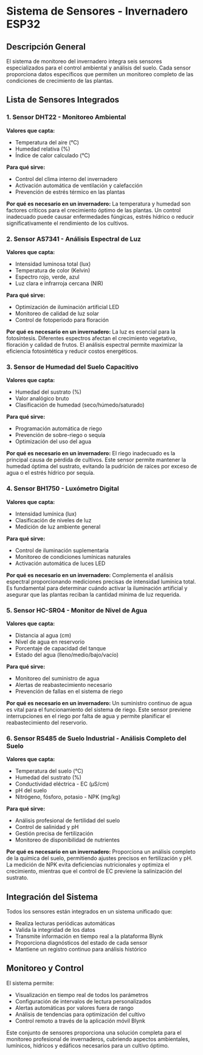 # Sistema de Sensores - Invernadero ESP32

## Descripción General

El sistema de monitoreo del invernadero integra seis sensores especializados para el control ambiental y análisis del suelo. Cada sensor proporciona datos específicos que permiten un monitoreo completo de las condiciones de crecimiento de las plantas.

## Lista de Sensores Integrados

### 1. Sensor DHT22 - Monitoreo Ambiental

**Valores que capta:**
- Temperatura del aire (°C)
- Humedad relativa (%)
- Índice de calor calculado (°C)

**Para qué sirve:**
- Control del clima interno del invernadero
- Activación automática de ventilación y calefacción
- Prevención de estrés térmico en las plantas

**Por qué es necesario en un invernadero:**
La temperatura y humedad son factores críticos para el crecimiento óptimo de las plantas. Un control inadecuado puede causar enfermedades fúngicas, estrés hídrico o reducir significativamente el rendimiento de los cultivos.

### 2. Sensor AS7341 - Análisis Espectral de Luz

**Valores que capta:**
- Intensidad luminosa total (lux)
- Temperatura de color (Kelvin)
- Espectro rojo, verde, azul
- Luz clara e infrarroja cercana (NIR)

**Para qué sirve:**
- Optimización de iluminación artificial LED
- Monitoreo de calidad de luz solar
- Control de fotoperiodo para floración

**Por qué es necesario en un invernadero:**
La luz es esencial para la fotosíntesis. Diferentes espectros afectan el crecimiento vegetativo, floración y calidad de frutos. El análisis espectral permite maximizar la eficiencia fotosintética y reducir costos energéticos.

### 3. Sensor de Humedad del Suelo Capacitivo

**Valores que capta:**
- Humedad del sustrato (%)
- Valor analógico bruto
- Clasificación de humedad (seco/húmedo/saturado)

**Para qué sirve:**
- Programación automática de riego
- Prevención de sobre-riego o sequía
- Optimización del uso del agua

**Por qué es necesario en un invernadero:**
El riego inadecuado es la principal causa de pérdida de cultivos. Este sensor permite mantener la humedad óptima del sustrato, evitando la pudrición de raíces por exceso de agua o el estrés hídrico por sequía.

### 4. Sensor BH1750 - Luxómetro Digital

**Valores que capta:**
- Intensidad lumínica (lux)
- Clasificación de niveles de luz
- Medición de luz ambiente general

**Para qué sirve:**
- Control de iluminación suplementaria
- Monitoreo de condiciones lumínicas naturales
- Activación automática de luces LED

**Por qué es necesario en un invernadero:**
Complementa el análisis espectral proporcionando mediciones precisas de intensidad lumínica total. Es fundamental para determinar cuándo activar la iluminación artificial y asegurar que las plantas reciban la cantidad mínima de luz requerida.

### 5. Sensor HC-SR04 - Monitor de Nivel de Agua

**Valores que capta:**
- Distancia al agua (cm)
- Nivel de agua en reservorio
- Porcentaje de capacidad del tanque
- Estado del agua (lleno/medio/bajo/vacío)

**Para qué sirve:**
- Monitoreo del suministro de agua
- Alertas de reabastecimiento necesario
- Prevención de fallas en el sistema de riego

**Por qué es necesario en un invernadero:**
Un suministro continuo de agua es vital para el funcionamiento del sistema de riego. Este sensor previene interrupciones en el riego por falta de agua y permite planificar el reabastecimiento del reservorio.

### 6. Sensor RS485 de Suelo Industrial - Análisis Completo del Suelo

**Valores que capta:**
- Temperatura del suelo (°C)
- Humedad del sustrato (%)
- Conductividad eléctrica - EC (µS/cm)
- pH del suelo
- Nitrógeno, fósforo, potasio - NPK (mg/kg)

**Para qué sirve:**
- Análisis profesional de fertilidad del suelo
- Control de salinidad y pH
- Gestión precisa de fertilización
- Monitoreo de disponibilidad de nutrientes

**Por qué es necesario en un invernadero:**
Proporciona un análisis completo de la química del suelo, permitiendo ajustes precisos en fertilización y pH. La medición de NPK evita deficiencias nutricionales y optimiza el crecimiento, mientras que el control de EC previene la salinización del sustrato.

## Integración del Sistema

Todos los sensores están integrados en un sistema unificado que:

- Realiza lecturas periódicas automáticas
- Valida la integridad de los datos
- Transmite información en tiempo real a la plataforma Blynk
- Proporciona diagnósticos del estado de cada sensor
- Mantiene un registro continuo para análisis histórico

## Monitoreo y Control

El sistema permite:

- Visualización en tiempo real de todos los parámetros
- Configuración de intervalos de lectura personalizados
- Alertas automáticas por valores fuera de rango
- Análisis de tendencias para optimización del cultivo
- Control remoto a través de la aplicación móvil Blynk

Este conjunto de sensores proporciona una solución completa para el monitoreo profesional de invernaderos, cubriendo aspectos ambientales, lumínicos, hídricos y edáficos necesarios para un cultivo óptimo.
